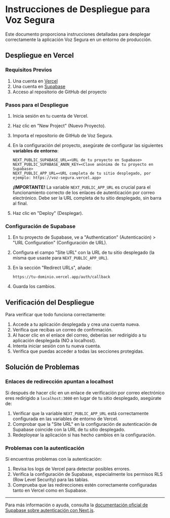# Instrucciones de Despliegue para Voz Segura

Este documento proporciona instrucciones detalladas para desplegar correctamente la aplicación Voz Segura en un entorno de producción.

## Despliegue en Vercel

### Requisitos Previos
1. Una cuenta en [Vercel](https://vercel.com/)
2. Una cuenta en [Supabase](https://supabase.com/)
3. Acceso al repositorio de GitHub del proyecto

### Pasos para el Despliegue

1. Inicia sesión en tu cuenta de Vercel.

2. Haz clic en "New Project" (Nuevo Proyecto).

3. Importa el repositorio de GitHub de Voz Segura.

4. En la configuración del proyecto, asegúrate de configurar las siguientes **variables de entorno**:

   ```
   NEXT_PUBLIC_SUPABASE_URL=<URL de tu proyecto en Supabase>
   NEXT_PUBLIC_SUPABASE_ANON_KEY=<Clave anónima de tu proyecto en Supabase>
   NEXT_PUBLIC_APP_URL=<URL completa de tu sitio desplegado, por ejemplo: https://voz-segura.vercel.app>
   ```

   **¡IMPORTANTE!** La variable `NEXT_PUBLIC_APP_URL` es crucial para el funcionamiento correcto de los enlaces de autenticación por correo electrónico. Debe ser la URL completa de tu sitio desplegado, sin barra al final.

5. Haz clic en "Deploy" (Desplegar).

### Configuración de Supabase

1. En tu proyecto de Supabase, ve a "Authentication" (Autenticación) > "URL Configuration" (Configuración de URL).

2. Configura el campo "Site URL" con la URL de tu sitio desplegado (la misma que usaste para `NEXT_PUBLIC_APP_URL`).

3. En la sección "Redirect URLs", añade:
   ```
   https://tu-dominio.vercel.app/auth/callback
   ```

4. Guarda los cambios.

## Verificación del Despliegue

Para verificar que todo funciona correctamente:

1. Accede a tu aplicación desplegada y crea una cuenta nueva.
2. Verifica que recibas un correo de confirmación.
3. Al hacer clic en el enlace del correo, deberías ser redirigido a tu aplicación desplegada (NO a localhost).
4. Intenta iniciar sesión con tu nueva cuenta.
5. Verifica que puedas acceder a todas las secciones protegidas.

## Solución de Problemas

### Enlaces de redirección apuntan a localhost

Si después de hacer clic en un enlace de verificación por correo electrónico eres redirigido a `localhost:3000` en lugar de tu sitio desplegado, asegúrate de:

1. Verificar que la variable `NEXT_PUBLIC_APP_URL` está correctamente configurada en las variables de entorno de Vercel.
2. Comprobar que la "Site URL" en la configuración de autenticación de Supabase coincide con la URL de tu sitio desplegado.
3. Redeployear la aplicación si has hecho cambios en la configuración.

### Problemas con la autenticación

Si encuentras problemas con la autenticación:

1. Revisa los logs de Vercel para detectar posibles errores.
2. Verifica la configuración de Supabase, especialmente los permisos RLS (Row Level Security) para las tablas.
3. Comprueba que las redirecciones estén correctamente configuradas tanto en Vercel como en Supabase.

---

Para más información o ayuda, consulta la [documentación oficial de Supabase sobre autenticación con Next.js](https://supabase.com/docs/guides/auth/auth-helpers/nextjs).
